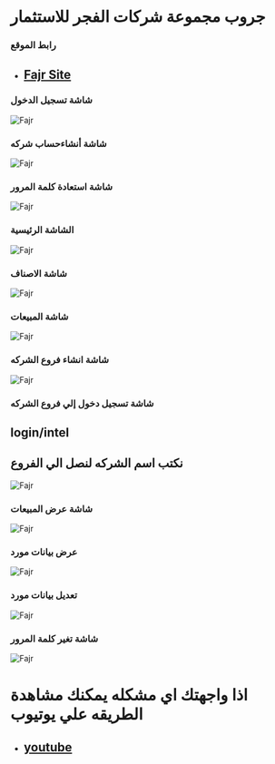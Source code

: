 # جروب مجموعة شركات الفجر للاستثمار

### رابط الموقع
* ## [Fajr Site](https://osama-port.web.app/)

### شاشة تسجيل الدخول
![Fajr](https://github.com/Nerosoft/Fajr/blob/master/screenshot/login.PNG)

### شاشة أنشاءحساب شركه
![Fajr](https://github.com/Nerosoft/Fajr/blob/master/screenshot/sign.PNG)

### شاشة استعادة كلمة المرور 
![Fajr](https://github.com/Nerosoft/Fajr/blob/master/screenshot/forgot.PNG)

### الشاشة الرئيسية
![Fajr](https://github.com/Nerosoft/Fajr/blob/master/screenshot/home.PNG)

### شاشة الاصناف
![Fajr](https://github.com/Nerosoft/Fajr/blob/master/screenshot/categorys.PNG)

### شاشة المبيعات 
![Fajr](https://github.com/Nerosoft/Fajr/blob/master/screenshot/input.PNG)

### شاشة انشاء فروع الشركه
![Fajr](https://github.com/Nerosoft/Fajr/blob/master/screenshot/branch.PNG)

### شاشة تسجيل دخول إلي فروع الشركه
## login/intel
## نكتب اسم الشركه لنصل الي الفروع
![Fajr](https://github.com/Nerosoft/Fajr/blob/master/screenshot/loginbranch.PNG)

### شاشة عرض المبيعات
![Fajr](https://github.com/Nerosoft/Fajr/blob/master/screenshot/input2.PNG)

### عرض بيانات مورد
![Fajr](https://github.com/Nerosoft/Fajr/blob/master/screenshot/input3.PNG)

### تعديل بيانات مورد
![Fajr](https://github.com/Nerosoft/Fajr/blob/master/screenshot/input4.PNG)

### شاشة تغير كلمة المرور
![Fajr](https://github.com/Nerosoft/Fajr/blob/master/screenshot/change%20pass.PNG)

# اذا واجهتك اي مشكله يمكنك مشاهدة الطريقه علي يوتيوب
* ## [youtube](https://www.youtube.com/watch?v=CCwVykr9SR4&list=PLpAujTRyjgcEQT0q6qde7StorE3SybG6H&index=7)
